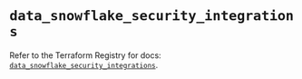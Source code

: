 # `data_snowflake_security_integrations`

Refer to the Terraform Registry for docs: [`data_snowflake_security_integrations`](https://registry.terraform.io/providers/snowflakedb/snowflake/2.2.0/docs/data-sources/security_integrations).
